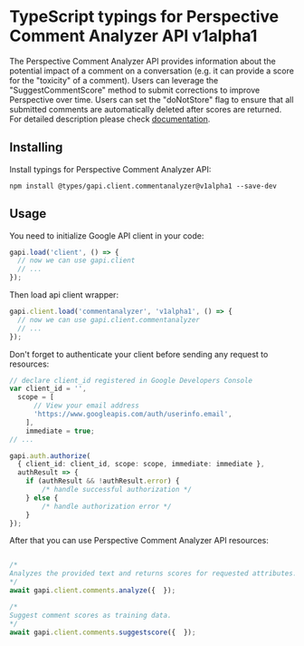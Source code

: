 # TypeScript typings for Perspective Comment Analyzer API v1alpha1

The Perspective Comment Analyzer API provides information about the potential impact of a comment on a conversation (e.g. it can provide a score for the "toxicity" of a comment). Users can leverage the "SuggestCommentScore" method to submit corrections to improve Perspective over time. Users can set the "doNotStore" flag to ensure that all submitted comments are automatically deleted after scores are returned.
For detailed description please check [documentation](https://github.com/conversationai/perspectiveapi/blob/master/README.md).

## Installing

Install typings for Perspective Comment Analyzer API:

```
npm install @types/gapi.client.commentanalyzer@v1alpha1 --save-dev
```

## Usage

You need to initialize Google API client in your code:

```typescript
gapi.load('client', () => {
  // now we can use gapi.client
  // ...
});
```

Then load api client wrapper:

```typescript
gapi.client.load('commentanalyzer', 'v1alpha1', () => {
  // now we can use gapi.client.commentanalyzer
  // ...
});
```

Don't forget to authenticate your client before sending any request to resources:

```typescript
// declare client_id registered in Google Developers Console
var client_id = '',
  scope = [ 
      // View your email address
      'https://www.googleapis.com/auth/userinfo.email',
    ],
    immediate = true;
// ...

gapi.auth.authorize(
  { client_id: client_id, scope: scope, immediate: immediate },
  authResult => {
    if (authResult && !authResult.error) {
        /* handle successful authorization */
    } else {
        /* handle authorization error */
    }
});
```

After that you can use Perspective Comment Analyzer API resources:

```typescript

/*
Analyzes the provided text and returns scores for requested attributes.
*/
await gapi.client.comments.analyze({  });

/*
Suggest comment scores as training data.
*/
await gapi.client.comments.suggestscore({  });
```
